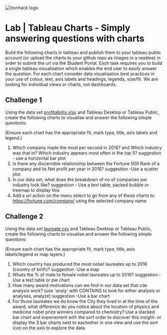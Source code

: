 ![Ironhack logo](https://i.imgur.com/1QgrNNw.png)

# Lab | Tableau Charts - Simply answering questions with charts

Build the following charts in tableau and publish them to your tableau public account (or upload the charts to your github repo as images in a readme) in order to submit the url via the Student Portal. Each task requires you to build a single tableau visualisation which enables the end user to easily answer the question. For each chart consider data visualisation best practices in your use of colour, text, axis labels and headings, legends, size/fit. We are looking for individual views or charts, not dashboards. 

## Challenge 1 

Using the data set [profitability.xlsx](profitability.xlsx) 
and Tableau Desktop or Tableau Public, create the following charts to visualise and answer the following simple questions: 

(Ensure each chart has the appropriate fit, mark type, title, axis labels and legend.) 

1) Which company made the most per second in 2016? and Which industry was that in? Which industry appears most often in the top 5? suggestion - use a horizontal bar plot
2) Is there any discernible relationship between the Fortune 500 Rank of a company and its Net profit per year in 2016? suggestion -Use a scatter plot
3) In our data set, what does the breakdown of no of companies per industry look like? suggestion - Use a text table, packed bubble or treemap to display this
5) Add a url action on the menu select to go from any of these charts to https://fortune.com/company/<Company> using the selected company name

## Challenge 2 

Using the data set [laureate.csv](laureate.csv) 
and Tableau Desktop or Tableau Public, create the following charts to visualise and answer the following simple questions: 

(Ensure each chart has the appropriate fit, mark type, title, axis labels/legend or map layers.) 

1) Which country has produced the most nobel laureates up to 2016 (country of birth)? suggestion -Use a map
2) Whats the % of male to female nobel laureates up to 2016? suggestion -Use a text table or pie chart
3) How many award motivations can we find in our data set that cite analysis work? (use 'analy' with CONTAINS to look for either analysis or analyses, analyze) suggestion -Use a bar chart
4) For those laureates we do know the City they lived in at the time of the award, what difference do you notice about the location of physics and medicine nobel prize winners compared to chemistry? Use a stacked bar chart and experiement with the sort order to discover this insight- or display the 3 bar charts next to eachother in one view and use the sort icon on the axis to explore the data.
